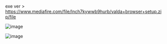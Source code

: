 exe ver   >   https://www.mediafire.com/file/lnch7kywwb9hurb/valda+browser+setup.zip/file

![image](https://github.com/Valdemir-DSW/valda-browser/assets/134114016/f6f3c22c-06d5-40bf-8f89-d3d8cb5fe539)


![image](https://github.com/Valdemir-DSW/valda-browser/assets/134114016/ed330468-2ff1-4e6d-8d31-cb3595216e3a)
